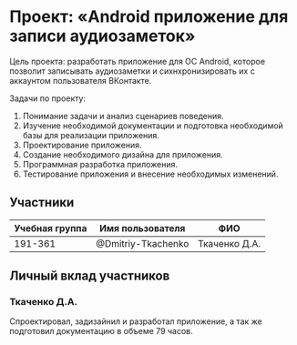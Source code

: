# Проект: «Android приложение для записи аудиозаметок»
Цель проекта: разработать приложение для ОС Android, которое позволит записывать аудиозаметки и сихнхронизировать их с аккаунтом пользователя ВКонтакте.

Задачи по проекту:
1. Понимание задачи и анализ сценариев поведения.
2. Изучение необходимой документации и подготовка необходимой базы для реализации приложения.
3. Проектирование приложения.
4. Создание необходимого дизайна для приложения.
5. Программная разработка приложения.
6. Тестирование приложения и внесение необходимых изменений.

## Участники
| Учебная группа | Имя пользователя | ФИО |
| -------------- | ---------------- | --- |
| 191-361 | @Dmitriy-Tkachenko | Ткаченко Д.А. |

## Личный вклад участников
### Ткаченко Д.А.
Спроектировал, задизайнил и разработал приложение, а так же подготовил документацию в объеме 79 часов.